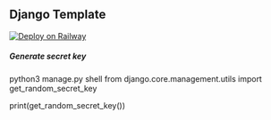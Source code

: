 ## Django Template

[![Deploy on Railway](https://railway.app/button.svg)](https://railway.app/new/template/GB6Eki?referralCode=U5zXSw)


##### Generate secret key
python3 manage.py shell
from django.core.management.utils import get_random_secret_key

print(get_random_secret_key()) 